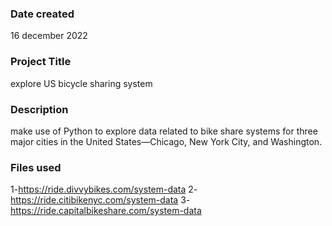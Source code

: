 ### Date created
16 december 2022

### Project Title 
explore US bicycle sharing system


### Description
make use of Python to explore data related to bike share systems for three 
major cities in the United States—Chicago, New York City, and Washington. 


### Files used
1-https://ride.divvybikes.com/system-data
2- https://ride.citibikenyc.com/system-data
3- https://ride.capitalbikeshare.com/system-data


